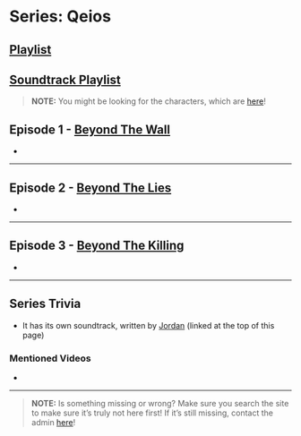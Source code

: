 # Series: Qeios
## [Playlist](https://www.youtube.com/playlist?list=PLwljWXtmIKiRGjlIfk4U2DspBSjfCS57S)
## [Soundtrack Playlist](https://www.youtube.com/playlist?list=PLwljWXtmIKiRfDLU8gwRhL2fIPoQfsKQ1)


> **NOTE:** You might be looking for the characters, which are [here](5.Characters/Qeios_Characters.html)!


## Episode 1 - [Beyond The Wall](https://youtu.be/7x75F3d_2Bw)
- 

----

## Episode 2 - [Beyond The Lies](https://youtu.be/Zf7WRwfEu4Y)
- 

----

## Episode 3 - [Beyond The Killing](https://youtu.be/7Nq6E_t8_Mw)
- 

----
 
## Series Trivia
- It has its own soundtrack, written by [Jordan](3.Siblings/3.1.Jordan-Frye-Venturian.html) \(linked at the top of this page)

### Mentioned Videos
- []()

----
 
> **NOTE:** Is something missing or wrong? Make sure you search the site to make sure it’s truly not here first! If it’s still missing, contact the admin [here](../chapter_2.html)!